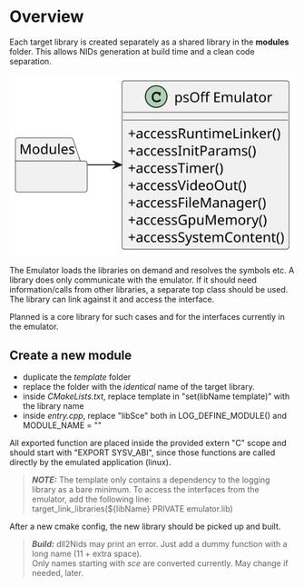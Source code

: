 # Overview

Each target library is created separately as a shared library in the **modules** folder. This allows NIDs generation at build time and a clean code separation.

<div align="center">

![](../out/docs/uml/modules/simpleOverview/simpleOverview.svg)
</div>

The Emulator loads the libraries on demand and resolves the symbols etc. A library does only communicate with the emulator.
If it should need information/calls from other libraries, a separate top class should be used. The library can link against it and access the interface.

Planned is a core library for such cases and for the interfaces currently in the emulator.

## Create a new module

* duplicate the *template* folder
* replace the folder with the *identical* name of the target library.
* inside *CMakeLists.txt*, replace template in "set(libName template)" with the library name
* inside *entry.cpp*, replace "libSce" both in LOG_DEFINE_MODULE() and MODULE_NAME = ""

All exported function are placed inside the provided extern "C" scope and should start with "EXPORT SYSV_ABI", since those functions are  called directly by the emulated application (linux).

> **_NOTE:_** The template only contains a dependency to the logging library as a bare minimum. To access the interfaces from the emulator, add the following line: \
target_link_libraries(${libName} PRIVATE emulator.lib)

After a new cmake config, the new library should be picked up and built.


> **_Build:_** dll2Nids may print an error. Just add a dummy function with a long name (11 + extra space). \
Only names starting with *sce* are converted currently. May change if needed, later.